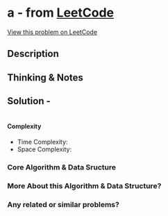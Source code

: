 # a - from [LeetCode](https://leetcode.com)
[View this problem on LeetCode]()

## Description


## Thinking & Notes


## Solution - 
```java
```
#### Complexity
* Time Complexity: 
* Space Complexity: 

### Core Algorithm & Data Sructure

### More About this Algorithm & Data Structure?

### Any related or similar problems?
